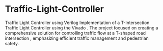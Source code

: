 # Traffic-Light-Controller
Traffic Light Controller using Verilog
Implementation of a T-Intersection Traffic Light Controller using the
Vivado . The project focused on creating a comprehensive solution
for controlling traffic flow at a T-shaped road intersection ,
emphasizing efficient traffic management and pedestrian safety.
